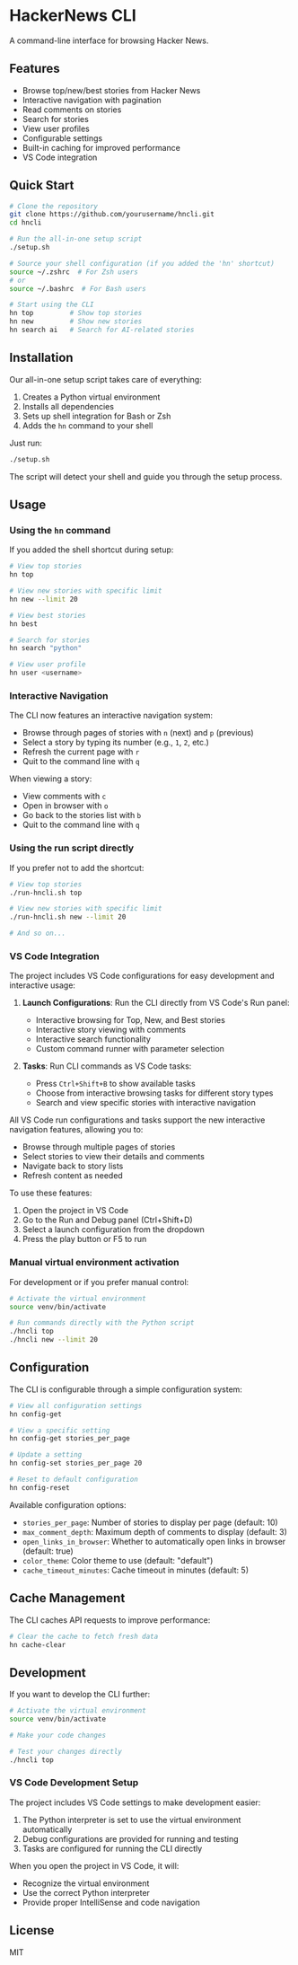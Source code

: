 # HackerNews CLI

A command-line interface for browsing Hacker News.

## Features

- Browse top/new/best stories from Hacker News
- Interactive navigation with pagination
- Read comments on stories
- Search for stories
- View user profiles
- Configurable settings
- Built-in caching for improved performance
- VS Code integration

## Quick Start

```bash
# Clone the repository
git clone https://github.com/yourusername/hncli.git
cd hncli

# Run the all-in-one setup script
./setup.sh

# Source your shell configuration (if you added the 'hn' shortcut)
source ~/.zshrc  # For Zsh users
# or
source ~/.bashrc  # For Bash users

# Start using the CLI
hn top         # Show top stories
hn new         # Show new stories
hn search ai   # Search for AI-related stories
```

## Installation

Our all-in-one setup script takes care of everything:

1. Creates a Python virtual environment
2. Installs all dependencies
3. Sets up shell integration for Bash or Zsh
4. Adds the `hn` command to your shell

Just run:

```bash
./setup.sh
```

The script will detect your shell and guide you through the setup process.

## Usage

### Using the `hn` command

If you added the shell shortcut during setup:

```bash
# View top stories
hn top

# View new stories with specific limit
hn new --limit 20

# View best stories
hn best

# Search for stories
hn search "python"

# View user profile
hn user <username>
```

### Interactive Navigation

The CLI now features an interactive navigation system:

- Browse through pages of stories with `n` (next) and `p` (previous)
- Select a story by typing its number (e.g., `1`, `2`, etc.)
- Refresh the current page with `r`
- Quit to the command line with `q`

When viewing a story:

- View comments with `c`
- Open in browser with `o`
- Go back to the stories list with `b`
- Quit to the command line with `q`

### Using the run script directly

If you prefer not to add the shortcut:

```bash
# View top stories
./run-hncli.sh top

# View new stories with specific limit
./run-hncli.sh new --limit 20

# And so on...
```

### VS Code Integration

The project includes VS Code configurations for easy development and interactive usage:

1. **Launch Configurations**: Run the CLI directly from VS Code's Run panel:
   - Interactive browsing for Top, New, and Best stories
   - Interactive story viewing with comments
   - Interactive search functionality
   - Custom command runner with parameter selection

2. **Tasks**: Run CLI commands as VS Code tasks:
   - Press `Ctrl+Shift+B` to show available tasks
   - Choose from interactive browsing tasks for different story types
   - Search and view specific stories with interactive navigation

All VS Code run configurations and tasks support the new interactive navigation features, allowing you to:
- Browse through multiple pages of stories
- Select stories to view their details and comments
- Navigate back to story lists
- Refresh content as needed

To use these features:
1. Open the project in VS Code
2. Go to the Run and Debug panel (Ctrl+Shift+D)
3. Select a launch configuration from the dropdown
4. Press the play button or F5 to run

### Manual virtual environment activation

For development or if you prefer manual control:

```bash
# Activate the virtual environment
source venv/bin/activate

# Run commands directly with the Python script
./hncli top
./hncli new --limit 20
```

## Configuration

The CLI is configurable through a simple configuration system:

```bash
# View all configuration settings
hn config-get

# View a specific setting
hn config-get stories_per_page

# Update a setting
hn config-set stories_per_page 20

# Reset to default configuration
hn config-reset
```

Available configuration options:
- `stories_per_page`: Number of stories to display per page (default: 10)
- `max_comment_depth`: Maximum depth of comments to display (default: 3)
- `open_links_in_browser`: Whether to automatically open links in browser (default: true)
- `color_theme`: Color theme to use (default: "default")
- `cache_timeout_minutes`: Cache timeout in minutes (default: 5)

## Cache Management

The CLI caches API requests to improve performance:

```bash
# Clear the cache to fetch fresh data
hn cache-clear
```

## Development

If you want to develop the CLI further:

```bash
# Activate the virtual environment
source venv/bin/activate

# Make your code changes

# Test your changes directly
./hncli top
```

### VS Code Development Setup

The project includes VS Code settings to make development easier:

1. The Python interpreter is set to use the virtual environment automatically
2. Debug configurations are provided for running and testing
3. Tasks are configured for running the CLI directly

When you open the project in VS Code, it will:
- Recognize the virtual environment
- Use the correct Python interpreter
- Provide proper IntelliSense and code navigation

## License

MIT 